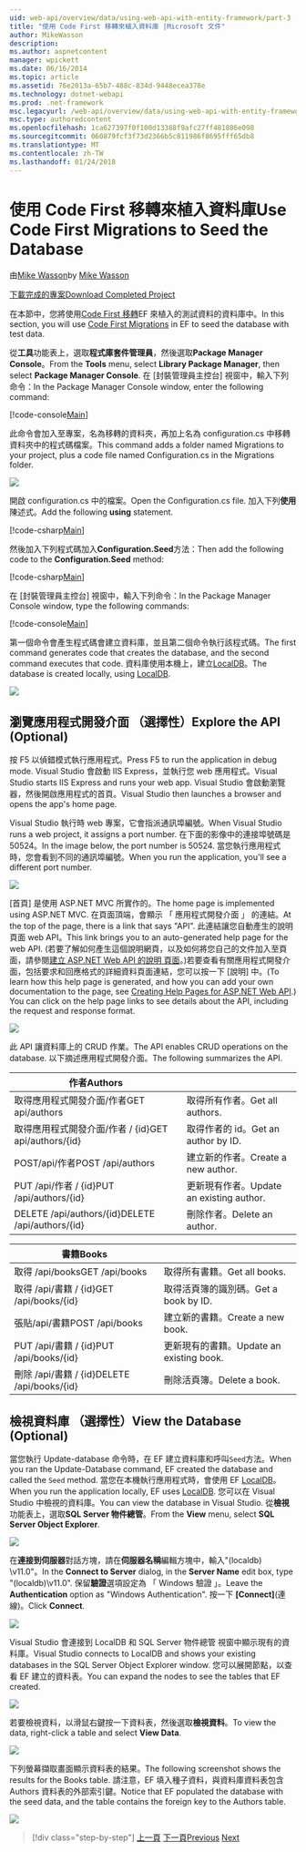```yaml
---
uid: web-api/overview/data/using-web-api-with-entity-framework/part-3
title: "使用 Code First 移轉來植入資料庫 |Microsoft 文件"
author: MikeWasson
description: 
ms.author: aspnetcontent
manager: wpickett
ms.date: 06/16/2014
ms.topic: article
ms.assetid: 76e2013a-65b7-488c-834d-9448ecea378e
ms.technology: dotnet-webapi
ms.prod: .net-framework
msc.legacyurl: /web-api/overview/data/using-web-api-with-entity-framework/part-3
msc.type: authoredcontent
ms.openlocfilehash: 1ca627397f0f100d13388f9afc27ff481886e098
ms.sourcegitcommit: 060879fcf3f73d2366b5c811986f8695fff65db8
ms.translationtype: MT
ms.contentlocale: zh-TW
ms.lasthandoff: 01/24/2018
---
```

<a name="use-code-first-migrations-to-seed-the-database"></a><span data-ttu-id="a494a-102">使用 Code First 移轉來植入資料庫</span><span class="sxs-lookup"><span data-stu-id="a494a-102">Use Code First Migrations to Seed the Database</span></span>
====================
<span data-ttu-id="a494a-103">由[Mike Wasson](https://github.com/MikeWasson)</span><span class="sxs-lookup"><span data-stu-id="a494a-103">by [Mike Wasson](https://github.com/MikeWasson)</span></span>

[<span data-ttu-id="a494a-104">下載完成的專案</span><span class="sxs-lookup"><span data-stu-id="a494a-104">Download Completed Project</span></span>](https://github.com/MikeWasson/BookService)

<span data-ttu-id="a494a-105">在本節中，您將使用[Code First 移轉](https://msdn.microsoft.com/data/jj591621)EF 來植入的測試資料的資料庫中。</span><span class="sxs-lookup"><span data-stu-id="a494a-105">In this section, you will use [Code First Migrations](https://msdn.microsoft.com/data/jj591621) in EF to seed the database with test data.</span></span>

<span data-ttu-id="a494a-106">從**工具**功能表上，選取**程式庫套件管理員**，然後選取**Package Manager Console**。</span><span class="sxs-lookup"><span data-stu-id="a494a-106">From the **Tools** menu, select **Library Package Manager**, then select **Package Manager Console**.</span></span> <span data-ttu-id="a494a-107">在 [封裝管理員主控台] 視窗中，輸入下列命令：</span><span class="sxs-lookup"><span data-stu-id="a494a-107">In the Package Manager Console window, enter the following command:</span></span>

[!code-console[Main](part-3/samples/sample1.cmd)]

<span data-ttu-id="a494a-108">此命令會加入至專案，名為移轉的資料夾，再加上名為 configuration.cs 中移轉資料夾中的程式碼檔案。</span><span class="sxs-lookup"><span data-stu-id="a494a-108">This command adds a folder named Migrations to your project, plus a code file named Configuration.cs in the Migrations folder.</span></span>

![](part-3/_static/image1.png)

<span data-ttu-id="a494a-109">開啟 configuration.cs 中的檔案。</span><span class="sxs-lookup"><span data-stu-id="a494a-109">Open the Configuration.cs file.</span></span> <span data-ttu-id="a494a-110">加入下列**使用**陳述式。</span><span class="sxs-lookup"><span data-stu-id="a494a-110">Add the following **using** statement.</span></span>

[!code-csharp[Main](part-3/samples/sample2.cs)]

<span data-ttu-id="a494a-111">然後加入下列程式碼加入**Configuration.Seed**方法：</span><span class="sxs-lookup"><span data-stu-id="a494a-111">Then add the following code to the **Configuration.Seed** method:</span></span>

[!code-csharp[Main](part-3/samples/sample3.cs)]

<span data-ttu-id="a494a-112">在 [封裝管理員主控台] 視窗中，輸入下列命令：</span><span class="sxs-lookup"><span data-stu-id="a494a-112">In the Package Manager Console window, type the following commands:</span></span>

[!code-console[Main](part-3/samples/sample4.cmd)]

<span data-ttu-id="a494a-113">第一個命令會產生程式碼會建立資料庫，並且第二個命令執行該程式碼。</span><span class="sxs-lookup"><span data-stu-id="a494a-113">The first command generates code that creates the database, and the second command executes that code.</span></span> <span data-ttu-id="a494a-114">資料庫使用本機上，建立[LocalDB](https://msdn.microsoft.com/library/hh510202.aspx)。</span><span class="sxs-lookup"><span data-stu-id="a494a-114">The database is created locally, using [LocalDB](https://msdn.microsoft.com/library/hh510202.aspx).</span></span>

![](part-3/_static/image2.png)

## <a name="explore-the-api-optional"></a><span data-ttu-id="a494a-115">瀏覽應用程式開發介面 （選擇性）</span><span class="sxs-lookup"><span data-stu-id="a494a-115">Explore the API (Optional)</span></span>

<span data-ttu-id="a494a-116">按 F5 以偵錯模式執行應用程式。</span><span class="sxs-lookup"><span data-stu-id="a494a-116">Press F5 to run the application in debug mode.</span></span> <span data-ttu-id="a494a-117">Visual Studio 會啟動 IIS Express，並執行您 web 應用程式。</span><span class="sxs-lookup"><span data-stu-id="a494a-117">Visual Studio starts IIS Express and runs your web app.</span></span> <span data-ttu-id="a494a-118">Visual Studio 會啟動瀏覽器，然後開啟應用程式的首頁。</span><span class="sxs-lookup"><span data-stu-id="a494a-118">Visual Studio then launches a browser and opens the app's home page.</span></span>

<span data-ttu-id="a494a-119">Visual Studio 執行時 web 專案，它會指派通訊埠編號。</span><span class="sxs-lookup"><span data-stu-id="a494a-119">When Visual Studio runs a web project, it assigns a port number.</span></span> <span data-ttu-id="a494a-120">在下面的影像中的連接埠號碼是 50524。</span><span class="sxs-lookup"><span data-stu-id="a494a-120">In the image below, the port number is 50524.</span></span> <span data-ttu-id="a494a-121">當您執行應用程式時，您會看到不同的通訊埠編號。</span><span class="sxs-lookup"><span data-stu-id="a494a-121">When you run the application, you'll see a different port number.</span></span>

![](part-3/_static/image3.png)

<span data-ttu-id="a494a-122">[首頁] 是使用 ASP.NET MVC 所實作的。</span><span class="sxs-lookup"><span data-stu-id="a494a-122">The home page is implemented using ASP.NET MVC.</span></span> <span data-ttu-id="a494a-123">在頁面頂端，會顯示 「 應用程式開發介面 」 的連結。</span><span class="sxs-lookup"><span data-stu-id="a494a-123">At the top of the page, there is a link that says "API".</span></span> <span data-ttu-id="a494a-124">此連結讓您自動產生的說明頁面 web API。</span><span class="sxs-lookup"><span data-stu-id="a494a-124">This link brings you to an auto-generated help page for the web API.</span></span> <span data-ttu-id="a494a-125">(若要了解如何產生這個說明網頁，以及如何將您自己的文件加入至頁面，請參閱[建立 ASP.NET Web API 的說明 頁面](../../getting-started-with-aspnet-web-api/creating-api-help-pages.md)。)若要查看有關應用程式開發介面，包括要求和回應格式的詳細資料頁面連結，您可以按一下 [說明] 中。</span><span class="sxs-lookup"><span data-stu-id="a494a-125">(To learn how this help page is generated, and how you can add your own documentation to the page, see [Creating Help Pages for ASP.NET Web API](../../getting-started-with-aspnet-web-api/creating-api-help-pages.md).) You can click on the help page links to see details about the API, including the request and response format.</span></span>

![](part-3/_static/image4.png)

<span data-ttu-id="a494a-126">此 API 讓資料庫上的 CRUD 作業。</span><span class="sxs-lookup"><span data-stu-id="a494a-126">The API enables CRUD operations on the database.</span></span> <span data-ttu-id="a494a-127">以下摘述應用程式開發介面。</span><span class="sxs-lookup"><span data-stu-id="a494a-127">The following summarizes the API.</span></span>

| <span data-ttu-id="a494a-128">作者</span><span class="sxs-lookup"><span data-stu-id="a494a-128">Authors</span></span> |  |
| --- | -- |
| <span data-ttu-id="a494a-129">取得應用程式開發介面/作者</span><span class="sxs-lookup"><span data-stu-id="a494a-129">GET api/authors</span></span> | <span data-ttu-id="a494a-130">取得所有作者。</span><span class="sxs-lookup"><span data-stu-id="a494a-130">Get all authors.</span></span> |
| <span data-ttu-id="a494a-131">取得應用程式開發介面/作者 / {id}</span><span class="sxs-lookup"><span data-stu-id="a494a-131">GET api/authors/{id}</span></span> | <span data-ttu-id="a494a-132">取得作者的 id。</span><span class="sxs-lookup"><span data-stu-id="a494a-132">Get an author by ID.</span></span> |
| <span data-ttu-id="a494a-133">POST/api/作者</span><span class="sxs-lookup"><span data-stu-id="a494a-133">POST /api/authors</span></span> | <span data-ttu-id="a494a-134">建立新的作者。</span><span class="sxs-lookup"><span data-stu-id="a494a-134">Create a new author.</span></span> |
| <span data-ttu-id="a494a-135">PUT /api/作者 / {id}</span><span class="sxs-lookup"><span data-stu-id="a494a-135">PUT /api/authors/{id}</span></span> | <span data-ttu-id="a494a-136">更新現有作者。</span><span class="sxs-lookup"><span data-stu-id="a494a-136">Update an existing author.</span></span> |
| <span data-ttu-id="a494a-137">DELETE /api/authors/{id}</span><span class="sxs-lookup"><span data-stu-id="a494a-137">DELETE /api/authors/{id}</span></span> | <span data-ttu-id="a494a-138">刪除作者。</span><span class="sxs-lookup"><span data-stu-id="a494a-138">Delete an author.</span></span> |

| <span data-ttu-id="a494a-139">書籍</span><span class="sxs-lookup"><span data-stu-id="a494a-139">Books</span></span> |  |
| --- | -- |
| <span data-ttu-id="a494a-140">取得 /api/books</span><span class="sxs-lookup"><span data-stu-id="a494a-140">GET /api/books</span></span> | <span data-ttu-id="a494a-141">取得所有書籍。</span><span class="sxs-lookup"><span data-stu-id="a494a-141">Get all books.</span></span> |
| <span data-ttu-id="a494a-142">取得 /api/書籍 / {id}</span><span class="sxs-lookup"><span data-stu-id="a494a-142">GET /api/books/{id}</span></span> | <span data-ttu-id="a494a-143">取得活頁簿的識別碼。</span><span class="sxs-lookup"><span data-stu-id="a494a-143">Get a book by ID.</span></span> |
| <span data-ttu-id="a494a-144">張貼/api/書籍</span><span class="sxs-lookup"><span data-stu-id="a494a-144">POST /api/books</span></span> | <span data-ttu-id="a494a-145">建立新的書籍。</span><span class="sxs-lookup"><span data-stu-id="a494a-145">Create a new book.</span></span> |
| <span data-ttu-id="a494a-146">PUT /api/書籍 / {id}</span><span class="sxs-lookup"><span data-stu-id="a494a-146">PUT /api/books/{id}</span></span> | <span data-ttu-id="a494a-147">更新現有的書籍。</span><span class="sxs-lookup"><span data-stu-id="a494a-147">Update an existing book.</span></span> |
| <span data-ttu-id="a494a-148">刪除 /api/書籍 / {id}</span><span class="sxs-lookup"><span data-stu-id="a494a-148">DELETE /api/books/{id}</span></span> | <span data-ttu-id="a494a-149">刪除活頁簿。</span><span class="sxs-lookup"><span data-stu-id="a494a-149">Delete a book.</span></span> |

## <a name="view-the-database-optional"></a><span data-ttu-id="a494a-150">檢視資料庫 （選擇性）</span><span class="sxs-lookup"><span data-stu-id="a494a-150">View the Database (Optional)</span></span>

<span data-ttu-id="a494a-151">當您執行 Update-database 命令時，在 EF 建立資料庫和呼叫`Seed`方法。</span><span class="sxs-lookup"><span data-stu-id="a494a-151">When you ran the Update-Database command, EF created the database and called the `Seed` method.</span></span> <span data-ttu-id="a494a-152">當您在本機執行應用程式時，會使用 EF [LocalDB](https://blogs.msdn.com/b/sqlexpress/archive/2011/07/12/introducing-localdb-a-better-sql-express.aspx)。</span><span class="sxs-lookup"><span data-stu-id="a494a-152">When you run the application locally, EF uses [LocalDB](https://blogs.msdn.com/b/sqlexpress/archive/2011/07/12/introducing-localdb-a-better-sql-express.aspx).</span></span> <span data-ttu-id="a494a-153">您可以在 Visual Studio 中檢視的資料庫。</span><span class="sxs-lookup"><span data-stu-id="a494a-153">You can view the database in Visual Studio.</span></span> <span data-ttu-id="a494a-154">從**檢視**功能表上，選取**SQL Server 物件總管**。</span><span class="sxs-lookup"><span data-stu-id="a494a-154">From the **View** menu, select **SQL Server Object Explorer**.</span></span>

![](part-3/_static/image5.png)

<span data-ttu-id="a494a-155">在**連接到伺服器**對話方塊，請在**伺服器名稱**編輯方塊中，輸入"(localdb) \v11.0"。</span><span class="sxs-lookup"><span data-stu-id="a494a-155">In the **Connect to Server** dialog, in the **Server Name** edit box, type "(localdb)\v11.0".</span></span> <span data-ttu-id="a494a-156">保留**驗證**選項設定為 「 Windows 驗證 」。</span><span class="sxs-lookup"><span data-stu-id="a494a-156">Leave the **Authentication** option as "Windows Authentication".</span></span> <span data-ttu-id="a494a-157">按一下 **[Connect]**(連線)。</span><span class="sxs-lookup"><span data-stu-id="a494a-157">Click **Connect**.</span></span>

![](part-3/_static/image6.png)

<span data-ttu-id="a494a-158">Visual Studio 會連接到 LocalDB 和 SQL Server 物件總管 視窗中顯示現有的資料庫。</span><span class="sxs-lookup"><span data-stu-id="a494a-158">Visual Studio connects to LocalDB and shows your existing databases in the SQL Server Object Explorer window.</span></span> <span data-ttu-id="a494a-159">您可以展開節點，以查看 EF 建立的資料表。</span><span class="sxs-lookup"><span data-stu-id="a494a-159">You can expand the nodes to see the tables that EF created.</span></span>

![](part-3/_static/image7.png)

<span data-ttu-id="a494a-160">若要檢視資料，以滑鼠右鍵按一下資料表，然後選取**檢視資料**。</span><span class="sxs-lookup"><span data-stu-id="a494a-160">To view the data, right-click a table and select **View Data**.</span></span>

![](part-3/_static/image8.png)

<span data-ttu-id="a494a-161">下列螢幕擷取畫面顯示資料表的結果。</span><span class="sxs-lookup"><span data-stu-id="a494a-161">The following screenshot shows the results for the Books table.</span></span> <span data-ttu-id="a494a-162">請注意，EF 填入種子資料，與資料庫資料表包含 Authors 資料表的外部索引鍵。</span><span class="sxs-lookup"><span data-stu-id="a494a-162">Notice that EF populated the database with the seed data, and the table contains the foreign key to the Authors table.</span></span>

![](part-3/_static/image9.png)

>[!div class="step-by-step"]
<span data-ttu-id="a494a-163">[上一頁](part-2.md)
[下一頁](part-4.md)</span><span class="sxs-lookup"><span data-stu-id="a494a-163">[Previous](part-2.md)
[Next](part-4.md)</span></span>
